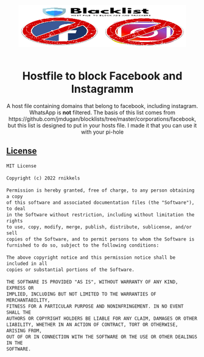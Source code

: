 <div align="center">  
  <img width="440" height="110" src="https://raw.githubusercontent.com/rnikkels/facebookblocklist/master/images/blacklist-fb-insta-logo.png" alt="logo" />
</div>
&nbsp;
&nbsp;

<div align="center">
  <h1>Hostfile to block Facebook and Instagramm</h1> 
</div>

</div>
<div align="center">
A host file containing domains that belong to facebook, including instagram. WhatsApp is <b>not</b> filtered. The basis of this list comes from https://github.com/jmdugan/blocklists/tree/master/corporations/facebook, but this list is designed to put in your hosts file. I made it that you can use it with your pi-hole
</div>

## <ins>License</ins>     
```
MIT License

Copyright (c) 2022 rnikkels

Permission is hereby granted, free of charge, to any person obtaining a copy
of this software and associated documentation files (the "Software"), to deal
in the Software without restriction, including without limitation the rights
to use, copy, modify, merge, publish, distribute, sublicense, and/or sell
copies of the Software, and to permit persons to whom the Software is
furnished to do so, subject to the following conditions:

The above copyright notice and this permission notice shall be included in all
copies or substantial portions of the Software.

THE SOFTWARE IS PROVIDED "AS IS", WITHOUT WARRANTY OF ANY KIND, EXPRESS OR
IMPLIED, INCLUDING BUT NOT LIMITED TO THE WARRANTIES OF MERCHANTABILITY,
FITNESS FOR A PARTICULAR PURPOSE AND NONINFRINGEMENT. IN NO EVENT SHALL THE
AUTHORS OR COPYRIGHT HOLDERS BE LIABLE FOR ANY CLAIM, DAMAGES OR OTHER
LIABILITY, WHETHER IN AN ACTION OF CONTRACT, TORT OR OTHERWISE, ARISING FROM,
OUT OF OR IN CONNECTION WITH THE SOFTWARE OR THE USE OR OTHER DEALINGS IN THE
SOFTWARE.
```

